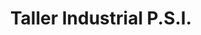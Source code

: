 ---
title: "Taller Industrial P.S.I."
url: /villa-nueva/taller-industrial-p-s-i/
shop: Allgemein
---